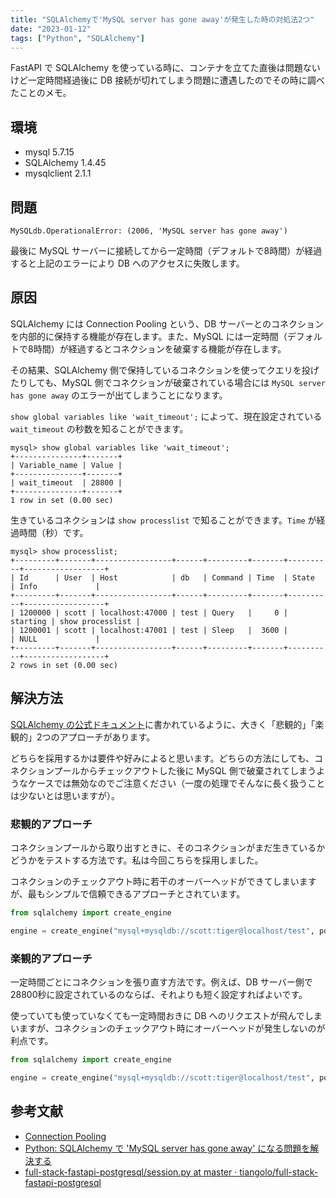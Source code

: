 ```yaml
---
title: "SQLAlchemyで'MySQL server has gone away'が発生した時の対処法2つ"
date: "2023-01-12"
tags: ["Python", "SQLAlchemy"]
---
```


FastAPI で SQLAlchemy を使っている時に、コンテナを立てた直後は問題ないけど一定時間経過後に DB 接続が切れてしまう問題に遭遇したのでその時に調べたことのメモ。

## 環境

* mysql 5.7.15
* SQLAlchemy 1.4.45
* mysqlclient 2.1.1

## 問題

```
MySQLdb.OperationalError: (2006, 'MySQL server has gone away')
```

最後に MySQL サーバーに接続してから一定時間（デフォルトで8時間）が経過すると上記のエラーにより DB へのアクセスに失敗します。

## 原因

SQLAlchemy には Connection Pooling という、DB サーバーとのコネクションを内部的に保持する機能が存在します。また、MySQL には一定時間（デフォルトで8時間）が経過するとコネクションを破棄する機能が存在します。

その結果、SQLAlchemy 側で保持しているコネクションを使ってクエリを投げたりしても、MySQL 側でコネクションが破棄されている場合には `MySQL server has gone away` のエラーが出てしまうことになります。

`show global variables like 'wait_timeout';` によって、現在設定されている `wait_timeout` の秒数を知ることができます。

```
mysql> show global variables like 'wait_timeout';
+---------------+-------+
| Variable_name | Value |
+---------------+-------+
| wait_timeout  | 28800 |
+---------------+-------+
1 row in set (0.00 sec)
```

生きているコネクションは `show processlist` で知ることができます。`Time` が経過時間（秒）です。

```
mysql> show processlist;
+---------+-------+-----------------+------+---------+-------+----------+------------------+
| Id      | User  | Host            | db   | Command | Time  | State    | Info             |
+---------+-------+-----------------+------+---------+-------+----------+------------------+
| 1200000 | scott | localhost:47000 | test | Query   |     0 | starting | show processlist |
| 1200001 | scott | localhost:47001 | test | Sleep   |  3600 |          | NULL             |
+---------+-------+-----------------+------+---------+-------+----------+------------------+
2 rows in set (0.00 sec)
```

## 解決方法

[SQLAlchemy の公式ドキュメント](https://docs.sqlalchemy.org/en/20/core/pooling.html#dealing-with-disconnects)に書かれているように、大きく「悲観的」「楽観的」2つのアプローチがあります。

どちらを採用するかは要件や好みによると思います。どちらの方法にしても、コネクションプールからチェックアウトした後に MySQL 側で破棄されてしまうようなケースでは無効なのでご注意ください（一度の処理でそんなに長く扱うことは少ないとは思いますが）。

### 悲観的アプローチ

コネクションプールから取り出すときに、そのコネクションがまだ生きているかどうかをテストする方法です。私は今回こちらを採用しました。

コネクションのチェックアウト時に若干のオーバーヘッドができてしまいますが、最もシンプルで信頼できるアプローチとされています。

```py
from sqlalchemy import create_engine

engine = create_engine("mysql+mysqldb://scott:tiger@localhost/test", pool_pre_ping=True)
```

### 楽観的アプローチ

一定時間ごとにコネクションを張り直す方法です。例えば、DB サーバー側で28800秒に設定されているのならば、それよりも短く設定すればよいです。

使っていても使っていなくても一定時間おきに DB へのリクエストが飛んでしまいますが、コネクションのチェックアウト時にオーバーヘッドが発生しないのが利点です。

```py
from sqlalchemy import create_engine

engine = create_engine("mysql+mysqldb://scott:tiger@localhost/test", pool_recycle=3600)
```

## 参考文献

* [Connection Pooling](https://docs.sqlalchemy.org/en/20/core/pooling.html)
* [Python: SQLAlchemy で 'MySQL server has gone away' になる問題を解決する](https://blog.amedama.jp/entry/2015/08/15/133322)
* [full-stack-fastapi-postgresql/session.py at master · tiangolo/full-stack-fastapi-postgresql](https://github.com/tiangolo/full-stack-fastapi-postgresql/blob/master/%7B%7Bcookiecutter.project_slug%7D%7D/backend/app/app/db/session.py)
